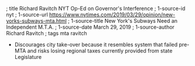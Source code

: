 ; title Richard Ravitch NYT Op-Ed on Governor's Interference
; 1-source-id nyt
; 1-source-url https://www.nytimes.com/2019/03/29/opinion/new-yorks-subways-mta.html
; 1-source-title New York's Subways Need an Independent M.T.A.
; 1-source-date March 29, 2019
; 1-source-author Richard Ravitch
; tags mta ravitch

- Discourages city take-over because it resembles system that failed pre-MTA and risks losing regional taxes currently provided from state Legislature
